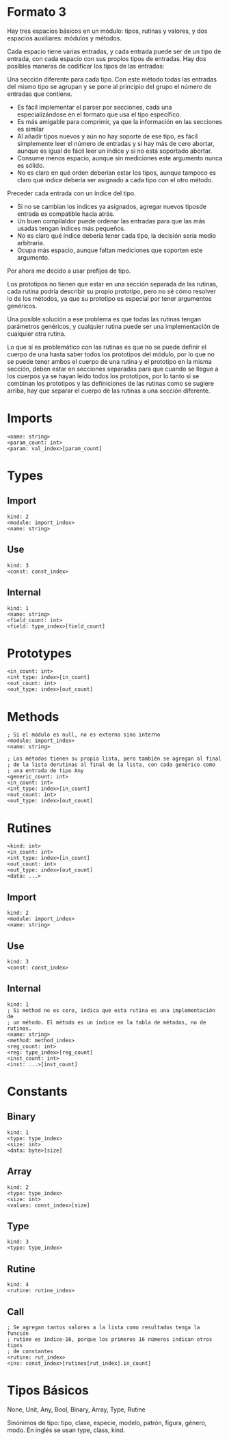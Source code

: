 # Formato 3

Hay tres espacios básicos en un módulo: tipos, rutinas y valores, y dos espacios auxiliares: módulos y métodos.

Cada espacio tiene varias entradas, y cada entrada puede ser de un tipo de entrada, con cada espacio con sus propios tipos de entradas. Hay dos posibles maneras de codificar los tipos de las entradas:

Una sección diferente para cada tipo. Con este método todas las entradas del mismo tipo se agrupan y se pone al principio del grupo el número de entradas que contiene.

- Es fácil implementar el parser por secciones, cada una especializándose en el formato que usa el tipo específico.
- Es más amigable para comprimir, ya que la información en las secciones es similar
- Al añadir tipos nuevos y aún no hay soporte de ese tipo, es fácil simplemente leer el número de entradas y si hay más de cero abortar, aunque es igual de fácil leer un índice y si no está soportado abortar.
- Consume menos espacio, aunque sin mediciones este argumento nunca es sólido.
- No es claro en qué orden deberían estar los tipos, aunque tampoco es claro qué índice debería ser asignado a cada tipo con el otro método.

Preceder cada entrada con un índice del tipo.

- Si no se cambian los indices ya asignados, agregar nuevos tiposde entrada es compatible hacia atrás.
- Un buen compilaldor puede ordenar las entradas para que las más usadas tengan índices más pequeños.
- No es claro qué índice debería tener cada tipo, la decisión sería medio arbitraria.
- Ocupa más espacio, aunque faltan mediciones que soporten este argumento.

Por ahora me decido a usar prefijos de tipo.

Los prototipos no tienen que estar en una sección separada de las rutinas, cada rutina podría describir su propio prototipo, pero no sé cómo resolver lo de los métodos, ya que su prototipo es especial por tener argumentos genéricos.

Una posible solución a ese problema es que todas las rutinas tengan parámetros genéricos, y cualquier rutina puede ser una implementación de cualquier otra rutina.

Lo que sí es problemático con las rutinas es que no se puede definir el cuerpo de una hasta saber todos los prototipos del módulo, por lo que no se puede tener ambos el cuerpo de una rutina y el prototipo en la misma sección, deben estar en secciones separadas para que cuando se llegue a los cuerpos ya se hayan leído todos los prototipos, por lo tanto si se combinan los prototipos y las definiciones de las rutinas como se sugiere arriba, hay que separar el cuerpo de las rutinas a una sección diferente.

# Imports

    <name: string>
    <param_count: int>
    <param: val_index>[param_count]

# Types
    
## Import
    
    kind: 2
    <module: import_index>
    <name: string>

## Use

    kind: 3
    <const: const_index>

## Internal

    kind: 1
    <name: string>
    <field_count: int>
    <field: type_index>[field_count]

# Prototypes

    <in_count: int>
    <int_type: index>[in_count]
    <out_count: int>
    <out_type: index>[out_count]

# Methods

    ; Si el módulo es null, no es externo sino interno
    <module: import_index>
    <name: string>

    ; Los métodos tienen su propia lista, pero también se agregan al final
    ; de la lista derutinas al final de la lista, con cada genérico como
    ; una entrada de tipo Any
    <generic_count: int>
    <in_count: int>
    <int_type: index>[in_count]
    <out_count: int>
    <out_type: index>[out_count]

# Rutines

    <kind: int>
    <in_count: int>
    <int_type: index>[in_count]
    <out_count: int>
    <out_type: index>[out_count]
    <data: ...>

## Import

    kind: 2
    <module: import_index>
    <name: string>

## Use

    kind: 3
    <const: const_index>

## Internal
    
    kind: 1
    ; Si method no es cero, indica que esta rutina es una implementación de
    ; un método. El método es un índice en la tabla de métodos, no de rutinas.
    <name: string>
    <method: method_index>
    <reg_count: int>
    <reg: type_index>[reg_count]
    <inst_count: int>
    <inst: ...>[inst_count]

# Constants

## Binary

    kind: 1
    <type: type_index>
    <size: int>
    <data: byte>[size]

## Array

    kind: 2
    <type: type_index>
    <size: int>
    <values: const_index>[size]

## Type
    
    kind: 3
    <type: type_index>

## Rutine

    kind: 4
    <rutine: rutine_index>

## Call

    ; Se agregan tantos valores a la lista como resultados tenga la función
    ; rutine es índice-16, porque los primeros 16 números indican otros tipos
    ; de constantes
    <rutine: rut_index>
    <ins: const_index>[rutines[rut_index].in_count]

# Tipos Básicos

None, Unit, Any, Bool, Binary, Array, Type, Rutine

Sinónimos de tipo: tipo, clase, especie, modelo, patrón, figura, género, modo.
En inglés se usan type, class, kind.

